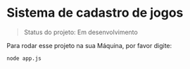 <h1> Sistema de cadastro de jogos </h1>

>Status do projeto: Em desenvolvimento

Para rodar esse projeto na sua Máquina, por favor digite:

```
node app.js
```
